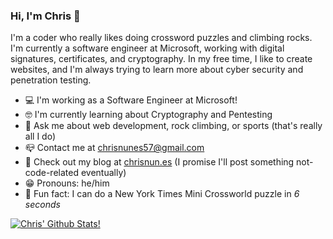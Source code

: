 ### Hi, I'm Chris 👋

I'm a coder who really likes doing crossword puzzles and climbing rocks. I'm currently a software engineer at Microsoft, working with digital signatures, certificates, and cryptography. In my free time, I like to create websites, and I'm always trying to learn more about cyber security and penetration testing.

  - 💻 I'm working as a Software Engineer at Microsoft!
  - 🤓 I'm currently learning about Cryptography and Pentesting
  - 💬 Ask me about web development, rock climbing, or sports (that's really all I do)
  - 📪 Contact me at [chrisnunes57@gmail.com](mailto:chrisnunes57@gmail.com)
  - 🥵 Check out my blog at [chrisnun.es](https://chrisnun.es) (I promise I'll post something not-code-related eventually)
  - 😁 Pronouns: he/him
  - 🤯 Fun fact: I can do a New York Times Mini Crossworld puzzle in *6 seconds*
    
  [![Chris' Github Stats!](https://github-readme-stats.vercel.app/api?username=chrisnunes57)](https://github.com/anuraghazra/github-readme-stats)
  
  
<!--
**chrisnunes57/chrisnunes57** is a ✨ _special_ ✨ repository because its `README.md` (this file) appears on your GitHub profile.

Here are some ideas to get you started:

- 🔭 I’m currently working on ...
- 🌱 I’m currently learning ...
- 👯 I’m looking to collaborate on ...
- 🤔 I’m looking for help with ...
- 💬 Ask me about ...
- 📫 How to reach me: ...
- 😄 Pronouns: ...
- ⚡ Fun fact: ...
-->
